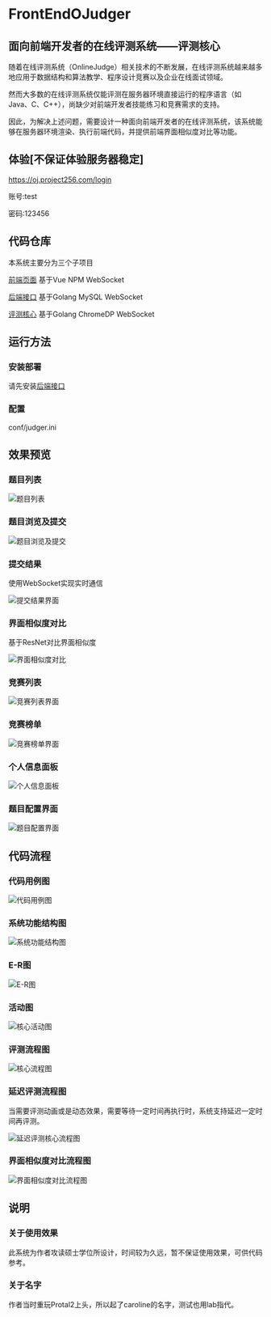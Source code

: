 # FrontEndOJudger
## 面向前端开发者的在线评测系统——评测核心

随着在线评测系统（OnlineJudge）相关技术的不断发展，在线评测系统越来越多地应用于数据结构和算法教学、程序设计竞赛以及企业在线面试领域。

然而大多数的在线评测系统仅能评测在服务器环境直接运行的程序语言（如Java、C、C++），尚缺少对前端开发者技能练习和竞赛需求的支持。

因此，为解决上述问题，需要设计一种面向前端开发者的在线评测系统，该系统能够在服务器环境渲染、执行前端代码，并提供前端界面相似度对比等功能。

## 体验[不保证体验服务器稳定]

https://oj.project256.com/login

账号:test

密码:123456

## 代码仓库

本系统主要分为三个子项目

[前端页面](https://github.com/SUTFutureCoder/FrontEndOJFrontEnd) 基于Vue NPM WebSocket

[后端接口](https://github.com/SUTFutureCoder/FrontEndOJGolang) 基于Golang MySQL WebSocket

[评测核心](https://github.com/SUTFutureCoder/FrontEndOJGolang) 基于Golang ChromeDP WebSocket

## 运行方法

### 安装部署

请先安装[后端接口](https://github.com/SUTFutureCoder/FrontEndOJGolang) 



### 配置

conf/judger.ini



## 效果预览

### 题目列表

![题目列表](https://github.com/SUTFutureCoder/FrontEndOJGolang/blob/master/sample/image40.png?raw=true)

### 题目浏览及提交

![题目浏览及提交](https://github.com/SUTFutureCoder/FrontEndOJGolang/blob/master/sample/image41.png?raw=true)

### 提交结果

使用WebSocket实现实时通信

![提交结果界面](https://github.com/SUTFutureCoder/FrontEndOJGolang/blob/master/sample/image42.png?raw=true)

### 界面相似度对比

基于ResNet对比界面相似度

![界面相似度对比](https://github.com/SUTFutureCoder/FrontEndOJGolang/blob/master/sample/image43.png?raw=true)

### 竞赛列表

![竞赛列表界面](https://github.com/SUTFutureCoder/FrontEndOJGolang/blob/master/sample/image44.png?raw=true)

### 竞赛榜单

![竞赛榜单界面](https://github.com/SUTFutureCoder/FrontEndOJGolang/blob/master/sample/image45.png?raw=true)

### 个人信息面板

![个人信息面板](https://github.com/SUTFutureCoder/FrontEndOJGolang/blob/master/sample/image46.png?raw=true)

### 题目配置界面

![题目配置界面](https://github.com/SUTFutureCoder/FrontEndOJGolang/blob/master/sample/image48.png?raw=true)

## 代码流程

### 代码用例图

![代码用例图](https://github.com/SUTFutureCoder/FrontEndOJGolang/blob/master/sample/image21.png?raw=true)

### 系统功能结构图

![系统功能结构图](https://github.com/SUTFutureCoder/FrontEndOJGolang/blob/master/sample/image22.png?raw=true)

### E-R图

![E-R图](https://github.com/SUTFutureCoder/FrontEndOJGolang/blob/master/sample/image25.png?raw=true)

### 活动图

![核心活动图](https://github.com/SUTFutureCoder/FrontEndOJGolang/blob/master/sample/image30.png?raw=true)

### 评测流程图

![核心流程图](https://github.com/SUTFutureCoder/FrontEndOJGolang/blob/master/sample/image31.png?raw=true)

### 延迟评测流程图

当需要评测动画或是动态效果，需要等待一定时间再执行时，系统支持延迟一定时间再评测。

![延迟评测核心流程图](https://github.com/SUTFutureCoder/FrontEndOJGolang/blob/master/sample/image34.png?raw=true)

### 界面相似度对比流程图

![界面相似度对比流程图](https://github.com/SUTFutureCoder/FrontEndOJGolang/blob/master/sample/image38.png?raw=true)

## 说明

### 关于使用效果

此系统为作者攻读硕士学位所设计，时间较为久远，暂不保证使用效果，可供代码参考。

### 关于名字

作者当时重玩Protal2上头，所以起了caroline的名字，测试也用lab指代。

